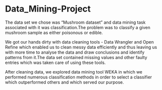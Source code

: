 # Data_Mining-Project

The data set we chose was “Mushroom dataset” and data mining task associated with it was classification.The problem was to classify a given mushroom sample as either poisonous or edible.

We got our hands dirty with data cleaning tools - Data Wrangler and Open Refine which enabled us to clean messy data efficiently and thus leaving us with more time to analyse the data and draw conclusions and identify patterns from it.The data set contained missing values and other faulty entries which was taken care of using these tools.

After cleaning data, we explored data mining tool WEKA in which we performed numerous classification methods in order to select a classifier which outperformed others and which served our purpose.
